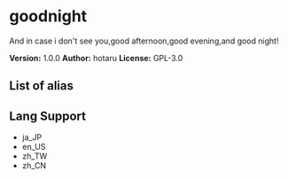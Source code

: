 # goodnight

And in case i don't see you,good afternoon,good evening,and good night!

**Version:** 1.0.0
**Author:** hotaru
**License:** GPL-3.0

## List of alias

## Lang Support

-   ja_JP
-   en_US
-   zh_TW
-   zh_CN
